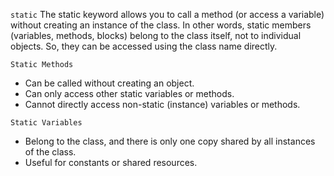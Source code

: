 ```static```
The static keyword allows you to call a method (or access a variable) without creating an instance of the class. In other words, static members (variables, methods, blocks) belong to the class itself, not to individual objects. So, they can be accessed using the class name directly.

```Static Methods```
- Can be called without creating an object.
- Can only access other static variables or methods.
- Cannot directly access non-static (instance) variables or methods.

```Static Variables```
- Belong to the class, and there is only one copy shared by all instances of the class.
- Useful for constants or shared resources.